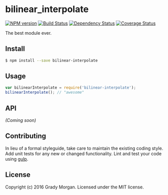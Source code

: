 # bilinear_interpolate 
[![NPM version][npm-image]][npm-url] [![Build Status][travis-image]][travis-url] [![Dependency Status][daviddm-url]][daviddm-image] [![Coverage Status][coveralls-image]][coveralls-url]

The best module ever.


## Install

```bash
$ npm install --save bilinear-interpolate
```


## Usage

```javascript
var bilinearInterpolate = require('bilinear-interpolate');
bilinearInterpolate(); // "awesome"
```

## API

_(Coming soon)_


## Contributing

In lieu of a formal styleguide, take care to maintain the existing coding style. Add unit tests for any new or changed functionality. Lint and test your code using [gulp](http://gulpjs.com/).


## License

Copyright (c) 2016 Grady Morgan. Licensed under the MIT license.



[npm-url]: https://npmjs.org/package/bilinear-interpolate
[npm-image]: https://badge.fury.io/js/bilinear-interpolate.svg
[travis-url]: https://travis-ci.org/gradymorgan/bilinear-interpolate
[travis-image]: https://travis-ci.org/gradymorgan/bilinear-interpolate.svg?branch=master
[daviddm-url]: https://david-dm.org/gradymorgan/bilinear-interpolate.svg?theme=shields.io
[daviddm-image]: https://david-dm.org/gradymorgan/bilinear-interpolate
[coveralls-url]: https://coveralls.io/r/gradymorgan/bilinear-interpolate
[coveralls-image]: https://coveralls.io/repos/gradymorgan/bilinear-interpolate/badge.png
